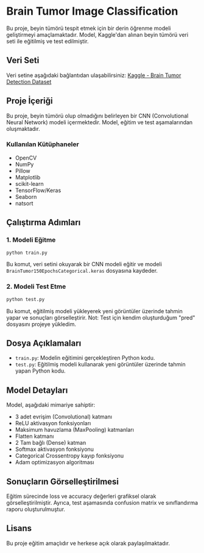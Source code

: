 # Brain Tumor Image Classification

Bu proje, beyin tümörü tespit etmek için bir derin öğrenme modeli geliştirmeyi amaçlamaktadır. Model, Kaggle'dan alınan beyin tümörü veri seti ile eğitilmiş ve test edilmiştir.

## Veri Seti
Veri setine aşağıdaki bağlantıdan ulaşabilirsiniz:
[Kaggle - Brain Tumor Detection Dataset](https://www.kaggle.com/datasets/ahmedhamada0/brain-tumor-detection)

## Proje İçeriği
Bu proje, beyin tümörü olup olmadığını belirleyen bir CNN (Convolutional Neural Network) modeli içermektedir. Model, eğitim ve test aşamalarından oluşmaktadır.

### Kullanılan Kütüphaneler
- OpenCV
- NumPy
- Pillow
- Matplotlib
- scikit-learn
- TensorFlow/Keras
- Seaborn
- natsort

## Çalıştırma Adımları

### 1. Modeli Eğitme
```bash
python train.py
```
Bu komut, veri setini okuyarak bir CNN modeli eğitir ve modeli `BrainTumor150EpochsCategorical.keras` dosyasına kaydeder.

### 2. Modeli Test Etme
```bash
python test.py
```
Bu komut, eğitilmiş modeli yükleyerek yeni görüntüler üzerinde tahmin yapar ve sonuçları görselleştirir.
Not: Test için kendim oluşturduğum "pred" dosyasını projeye yükledim.

## Dosya Açıklamaları
- `train.py`: Modelin eğitimini gerçekleştiren Python kodu.
- `test.py`: Eğitilmiş modeli kullanarak yeni görüntüler üzerinde tahmin yapan Python kodu.

## Model Detayları
Model, aşağıdaki mimariye sahiptir:
- 3 adet evrişim (Convolutional) katmanı
- ReLU aktivasyon fonksiyonları
- Maksimum havuzlama (MaxPooling) katmanları
- Flatten katmanı
- 2 Tam bağlı (Dense) katman
- Softmax aktivasyon fonksiyonu
- Categorical Crossentropy kayıp fonksiyonu
- Adam optimizasyon algoritması

## Sonuçların Görselleştirilmesi
Eğitim sürecinde loss ve accuracy değerleri grafiksel olarak görselleştirilmiştir. Ayrıca, test aşamasında confusion matrix ve sınıflandırma raporu oluşturulmuştur.

## Lisans
Bu proje eğitim amaçlıdır ve herkese açık olarak paylaşılmaktadır.

